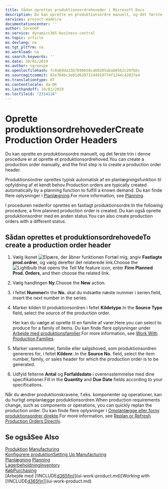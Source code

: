 ```yaml
---
title: Sådan oprettes produktionsordrehoveder | Microsoft Docs
description: Du kan oprette en produktionsordre manuelt, og det første trin i denne procedure er at oprette et produktionsordrehoved.
services: project-madeira
documentationcenter: ''
author: SorenGP
ms.service: dynamics365-business-central
ms.topic: article
ms.devlang: na
ms.tgt_pltfrm: na
ms.workload: na
ms.search.keywords: ''
ms.date: 10/01/2019
ms.author: sgroespe
ms.openlocfilehash: fc0a0dda33b7b90658ca60285abab0562c28fbbc
ms.sourcegitcommit: 02e704bc3e01d62072144919774f1244c42827e4
ms.translationtype: HT
ms.contentlocale: da-DK
ms.lasthandoff: 10/01/2019
ms.locfileid: "2314116"
---
```

# <a name="create-production-order-headers"></a><span data-ttu-id="981da-103">Oprette produktionsordrehoveder</span><span class="sxs-lookup"><span data-stu-id="981da-103">Create Production Order Headers</span></span>
<span data-ttu-id="981da-104">Du kan oprette en produktionsordre manuelt, og det første trin i denne procedure er at oprette et produktionsordrehoved.</span><span class="sxs-lookup"><span data-stu-id="981da-104">You can create a production order manually, and the first step is to create a production order header.</span></span>

<span data-ttu-id="981da-105">Produktionsordrer oprettes typisk automatisk af en planlægningsfunktion til opfyldning af et kendt behov.</span><span class="sxs-lookup"><span data-stu-id="981da-105">Production orders are typically created automatically by a planning function to fulfill a known demand.</span></span> <span data-ttu-id="981da-106">Du kan finde flere oplysninger i [Planlægning](production-planning.md).</span><span class="sxs-lookup"><span data-stu-id="981da-106">For more information, see [Planning](production-planning.md).</span></span>   

<span data-ttu-id="981da-107">I proceduren nedenfor oprettes en fastlagt produktionsordre.</span><span class="sxs-lookup"><span data-stu-id="981da-107">In the following procedure, a firm planned production order is created.</span></span> <span data-ttu-id="981da-108">Du kan også oprette produktionsordrer med en anden status.</span><span class="sxs-lookup"><span data-stu-id="981da-108">You can also create production orders with a different status.</span></span>  

## <a name="to-create-a-production-order-header"></a><span data-ttu-id="981da-109">Sådan oprettes et produktionsordrehovede</span><span class="sxs-lookup"><span data-stu-id="981da-109">To create a production order header</span></span>  
1.  <span data-ttu-id="981da-110">Vælg ikonet ![Elpære, der åbner funktionen Fortæl mig](media/ui-search/search_small.png "Fortæl mig, hvad du vil foretage dig"), angiv **Fastlagte prod.ordrer**, og vælg derefter det relaterede link.</span><span class="sxs-lookup"><span data-stu-id="981da-110">Choose the ![Lightbulb that opens the Tell Me feature](media/ui-search/search_small.png "Tell me what you want to do") icon, enter **Firm Planned Prod. Orders**, and then choose the related link.</span></span>  
2.  <span data-ttu-id="981da-111">Vælg handlingen **Ny**.</span><span class="sxs-lookup"><span data-stu-id="981da-111">Choose the **New** action.</span></span>  
3.  <span data-ttu-id="981da-112">I feltet **Nummer**</span><span class="sxs-lookup"><span data-stu-id="981da-112">In the **No.**</span></span> <span data-ttu-id="981da-113">skal du indsætte næste nummer i serien.</span><span class="sxs-lookup"><span data-stu-id="981da-113">field, insert the next number in the series.</span></span>  
4.  <span data-ttu-id="981da-114">Marker kilden til produktionsordren i feltet **Kildetype**.</span><span class="sxs-lookup"><span data-stu-id="981da-114">In the **Source Type** field, select the source of the production order.</span></span>

    <span data-ttu-id="981da-115">Her kan du vælge at oprette til en familie af varer.</span><span class="sxs-lookup"><span data-stu-id="981da-115">Here you can select to produce for a family of items.</span></span> <span data-ttu-id="981da-116">Du kan finde flere oplysninger under [Arbejde med produktionsfamilier](production-how-work-family.md).</span><span class="sxs-lookup"><span data-stu-id="981da-116">For more information, see [Work With Production Families](production-how-work-family.md).</span></span>
5.  <span data-ttu-id="981da-117">Marker varenummer, familie eller salgshoved, som produktionsordren genereres for, i feltet **Kildenr.**.</span><span class="sxs-lookup"><span data-stu-id="981da-117">In the **Source No.** field, select the item number, family, or sales header for which the production order is to be generated.</span></span>  
6.  <span data-ttu-id="981da-118">Udfyld felterne **Antal** og **Forfaldsdato** i overensstemmelse med dine specifikationer.</span><span class="sxs-lookup"><span data-stu-id="981da-118">Fill in the **Quantity** and **Due Date** fields according to your specifications.</span></span>  

<span data-ttu-id="981da-119">Når du ændrer produktionskravene, f.eks. komponenter og operationer, kan du hurtigt omplanlægge produktionsordren.</span><span class="sxs-lookup"><span data-stu-id="981da-119">When production requirements change, such as components or operations, you can quickly replan the production order.</span></span> <span data-ttu-id="981da-120">Du kan finde flere oplysninger i [Omplanlægge eller forny produktionsordrer direkte](production-how-to-replan-refresh-production-orders.md).</span><span class="sxs-lookup"><span data-stu-id="981da-120">For more information, see [Replan or Refresh Production Orders Directly](production-how-to-replan-refresh-production-orders.md).</span></span> 

## <a name="see-also"></a><span data-ttu-id="981da-121">Se også</span><span class="sxs-lookup"><span data-stu-id="981da-121">See Also</span></span>  
<span data-ttu-id="981da-122">[Produktion](production-manage-manufacturing.md)  </span><span class="sxs-lookup"><span data-stu-id="981da-122">[Manufacturing](production-manage-manufacturing.md)  </span></span>  
[<span data-ttu-id="981da-123">Konfigurere produktion</span><span class="sxs-lookup"><span data-stu-id="981da-123">Setting Up Manufacturing</span></span>](production-configure-production-processes.md)  
<span data-ttu-id="981da-124">[Planlægning](production-planning.md)    </span><span class="sxs-lookup"><span data-stu-id="981da-124">[Planning](production-planning.md)    </span></span>  
[<span data-ttu-id="981da-125">Lagerbeholdning</span><span class="sxs-lookup"><span data-stu-id="981da-125">Inventory</span></span>](inventory-manage-inventory.md)  
[<span data-ttu-id="981da-126">Køb</span><span class="sxs-lookup"><span data-stu-id="981da-126">Purchasing</span></span>](purchasing-manage-purchasing.md)  
<span data-ttu-id="981da-127">[Arbejde med [!INCLUDE[d365fin](includes/d365fin_md.md)]](ui-work-product.md)</span><span class="sxs-lookup"><span data-stu-id="981da-127">[Working with [!INCLUDE[d365fin](includes/d365fin_md.md)]](ui-work-product.md)</span></span>
